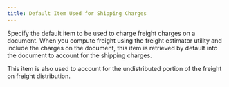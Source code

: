 ```yaml
---
title: Default Item Used for Shipping Charges
---
```



Specify the default item to be used to charge freight charges on a document.  When you compute freight using the freight estimator utility and include  the charges on the document, this item is retrieved by default into the  document to account for the shipping charges.


This item is also used to account for the undistributed portion of the  freight on freight distribution.
